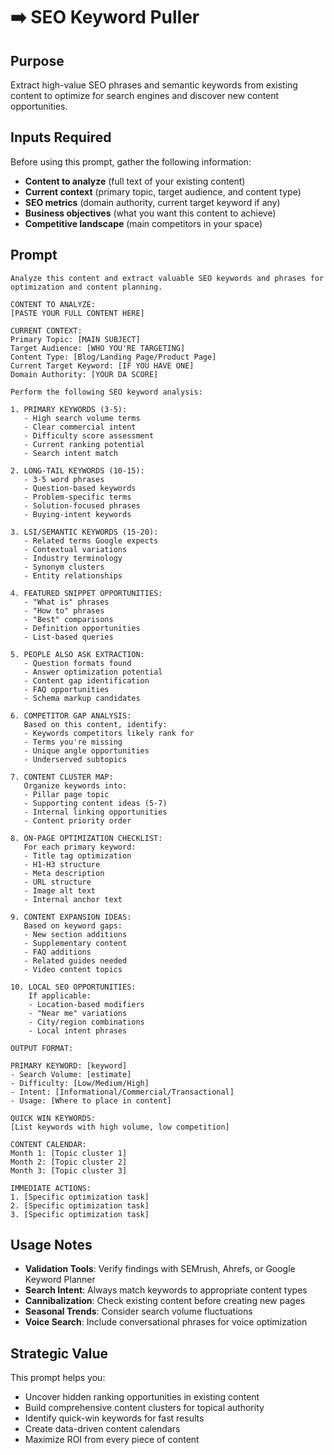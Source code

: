 # ➡️ SEO Keyword Puller

## Purpose
Extract high-value SEO phrases and semantic keywords from existing content to optimize for search engines and discover new content opportunities.

## Inputs Required

Before using this prompt, gather the following information:

- **Content to analyze** (full text of your existing content)
- **Current context** (primary topic, target audience, and content type)
- **SEO metrics** (domain authority, current target keyword if any)
- **Business objectives** (what you want this content to achieve)
- **Competitive landscape** (main competitors in your space)

## Prompt

```
Analyze this content and extract valuable SEO keywords and phrases for optimization and content planning.

CONTENT TO ANALYZE:
[PASTE YOUR FULL CONTENT HERE]

CURRENT CONTEXT:
Primary Topic: [MAIN SUBJECT]
Target Audience: [WHO YOU'RE TARGETING]
Content Type: [Blog/Landing Page/Product Page]
Current Target Keyword: [IF YOU HAVE ONE]
Domain Authority: [YOUR DA SCORE]

Perform the following SEO keyword analysis:

1. PRIMARY KEYWORDS (3-5):
   - High search volume terms
   - Clear commercial intent
   - Difficulty score assessment
   - Current ranking potential
   - Search intent match

2. LONG-TAIL KEYWORDS (10-15):
   - 3-5 word phrases
   - Question-based keywords
   - Problem-specific terms
   - Solution-focused phrases
   - Buying-intent keywords

3. LSI/SEMANTIC KEYWORDS (15-20):
   - Related terms Google expects
   - Contextual variations
   - Industry terminology
   - Synonym clusters
   - Entity relationships

4. FEATURED SNIPPET OPPORTUNITIES:
   - "What is" phrases
   - "How to" phrases
   - "Best" comparisons
   - Definition opportunities
   - List-based queries

5. PEOPLE ALSO ASK EXTRACTION:
   - Question formats found
   - Answer optimization potential
   - Content gap identification
   - FAQ opportunities
   - Schema markup candidates

6. COMPETITOR GAP ANALYSIS:
   Based on this content, identify:
   - Keywords competitors likely rank for
   - Terms you're missing
   - Unique angle opportunities
   - Underserved subtopics

7. CONTENT CLUSTER MAP:
   Organize keywords into:
   - Pillar page topic
   - Supporting content ideas (5-7)
   - Internal linking opportunities
   - Content priority order

8. ON-PAGE OPTIMIZATION CHECKLIST:
   For each primary keyword:
   - Title tag optimization
   - H1-H3 structure
   - Meta description
   - URL structure
   - Image alt text
   - Internal anchor text

9. CONTENT EXPANSION IDEAS:
   Based on keyword gaps:
   - New section additions
   - Supplementary content
   - FAQ additions
   - Related guides needed
   - Video content topics

10. LOCAL SEO OPPORTUNITIES:
    If applicable:
    - Location-based modifiers
    - "Near me" variations
    - City/region combinations
    - Local intent phrases

OUTPUT FORMAT:

PRIMARY KEYWORD: [keyword]
- Search Volume: [estimate]
- Difficulty: [Low/Medium/High]
- Intent: [Informational/Commercial/Transactional]
- Usage: [Where to place in content]

QUICK WIN KEYWORDS:
[List keywords with high volume, low competition]

CONTENT CALENDAR:
Month 1: [Topic cluster 1]
Month 2: [Topic cluster 2]
Month 3: [Topic cluster 3]

IMMEDIATE ACTIONS:
1. [Specific optimization task]
2. [Specific optimization task]
3. [Specific optimization task]
```

## Usage Notes

- **Validation Tools**: Verify findings with SEMrush, Ahrefs, or Google Keyword Planner
- **Search Intent**: Always match keywords to appropriate content types
- **Cannibalization**: Check existing content before creating new pages
- **Seasonal Trends**: Consider search volume fluctuations
- **Voice Search**: Include conversational phrases for voice optimization

## Strategic Value

This prompt helps you:
- Uncover hidden ranking opportunities in existing content
- Build comprehensive content clusters for topical authority
- Identify quick-win keywords for fast results
- Create data-driven content calendars
- Maximize ROI from every piece of content